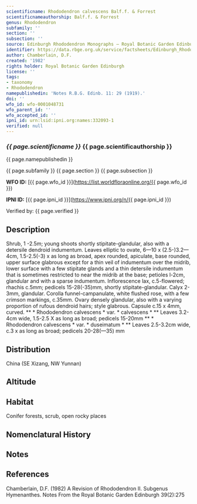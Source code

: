 ```yaml
---
scientificname: Rhododendron calvescens Balf.f. & Forrest
scientificnameauthorship: Balf.f. & Forrest
genus: Rhododendron
subfamily: ''
section: ''
subsection: ''
source: Edinburgh Rhododendron Monographs – Royal Botanic Garden Edinburgh
identifier: https://data.rbge.org.uk/service/factsheets/Edinburgh_Rhododendron_Monographs.xhtml
author: Chamberlain, D.F.
created: '1982'
rights holder: Royal Botanic Garden Edinburgh
license: ''
tags:
- taxonomy
- Rhododendron
namepublishedin: 'Notes R.B.G. Edinb. 11: 29 (1919).'
doi: ''
wfo_id: wfo-0001048731
wfo_parent_id: ''
wfo_accepted_id: ''
ipni_id: urn:lsid:ipni.org:names:332093-1
verified: null
---
```

### _{{ page.scientificname }}_ {{ page.scientificauthorship }}
 {{ page.namepublishedin }}

{{ page.subfamily }} {{ page.section }} {{ page.subsection }}

**WFO ID:** [{{ page.wfo_id }}](https://list.worldfloraonline.org/{{ page.wfo_id }})

**IPNI ID:** [{{ page.ipni_id }}](https://www.ipni.org/n/{{ page.ipni_id }})

Verified by: {{ page.verified }}



## Description
Shrub, 1 -2.5m; young shoots shortly stipitate-glandular, also with a detersile dendroid indumentum. Leaves elliptic to ovate, 6—10 x (2.5-)3.2—4cm, 1.5-2.5(-3) x as long as broad, apex rounded, apiculate, base rounded, upper surface glabrous except for a thin veil of indumentum over the midrib, lower surface with a few stipitate glands and a thin detersile indumentum that is sometimes restricted to near the midrib at the base; petioles l-2cm, glandular and with a sparse indumentum. Inflorescence lax, c.5-flowered; rhachis c.5mm; pedicels 15-28(-35)mm, shortly stipitate-glandular. Calyx 2-3mm, glandular. Corolla funnel-campanulate, white flushed rose, with a few crimson markings, c.35mm. Ovary densely glandular, also with a varying proportion of rufous dendroid hairs; style glabrous. Capsule c.15 x 4mm, curved. ** * Rhododendron calvescens * var. * calvescens * ** Leaves 3.2-4cm wide, 1.5-2.5 X as long as broad; pedicels 15-20mm ** * Rhododendron calvescens * var. * duseimatum * ** Leaves 2.5-3.2cm wide, c.3 x as long as broad; pedicels 20-28(—35) mm

## Distribution
China (SE Xizang, NW Yunnan)

## Altitude


## Habitat
Conifer forests, scrub, open rocky places

## Nomenclatural History

                       
## Notes


## References

Chamberlain, D.F. (1982) A Revision of Rhododendron II. Subgenus Hymenanthes. Notes From the Royal Botanic Garden Edinburgh 39(2):275
